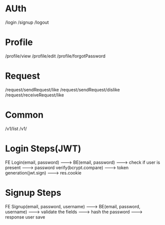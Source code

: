 # AUth
/login
/signup
/logout

# Profile

/profile/view
/profile/edit
/profile/forgotPassword

# Request

/request/sendRequest/like
/request/sendRequest/dislike
/request/receiveRequest/like

# Common

/v1/list
/v1/



# Login Steps(JWT)


FE Login(email, password) ---> BE(email, password) ---> check if user is present ---> password verify(bcrypt.compare)  ---> token generation(jwt.sign) ---> res.cookie

# Signup Steps

FE Signup(email, password, username) ---> BE(email, password, username) ---> validate the fields ---> hash the password ---> response user save

